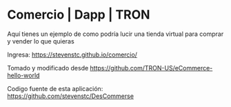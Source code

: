 # Comercio | Dapp | TRON
Aquí tienes un ejemplo de como podría lucir una tienda virtual para comprar y vender lo que quieras

Ingresa: https://stevenstc.github.io/comercio/

Tomado y modificado desde https://github.com/TRON-US/eCommerce-hello-world


Codigo fuente de esta aplicación: https://github.com/stevenstc/DesCommerse
